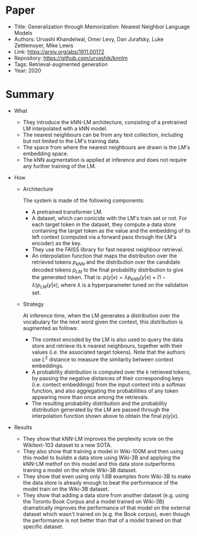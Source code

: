 # Paper

- Title: Generalization through Memorization: Nearest Neighbor Language Models
- Authors: Urvashi Khandelwal, Omer Levy, Dan Jurafsky, Luke Zettlemoyer, Mike Lewis
- Link: https://arxiv.org/abs/1911.00172
- Repository: https://github.com/urvashik/knnlm
- Tags: Retrieval-augmented generation
- Year: 2020

# Summary

- What
  
  - They introduce the kNN-LM architecture, consisting of a pretrained LM interpolated with a kNN model.
  - The nearest neighbours can be from any text collection, including but not limited to the LM's training data.
  - The space from where the nearest neighbours are drawn is the LM's embedding space.
  - The kNN augmentation is applied at inference and does not require any further training of the LM.

- How

  - Architecture
    
    The system is made of the following components:
    - A pretrained transformer LM.
    - A dataset, which can conicide with the LM's train set or not. For each target token in the dataset, they compute a data store containing the target token as the value and the embedding of its left context (computed via a forward pass through the LM's encoder) as the key.
    - They use the FAISS library for fast nearest neighbour retrieval.
    - An interpolation function that maps the distribution over the retrieved tokens $p_{kNN}$ and the distribution over the candidate decoded tokens $p_{LM}$ to the final probability distribution to give the generated token. That is: $p(y|x) = \lambda p_{kNN} (y|x) + (1 - \lambda) p_{LM} (y|x)$, where $\lambda$ is a hyperparameter tuned on the validation set.
  
  - Strategy
    
    At inference time, when the LM generates a distribution over the vocabulary for the next word given the context, this distribution is augmented as follows:
    - The context encoded by the LM is also used to query the data store and retrieve its k nearest neighbours, together with their values (i.e. the associated target tokens). Note that the authors use $L^2$ distance to measure the similarity between context embeddings.
    - A probability distribution is computed over the k retrieved tokens, by passing the negative distances of their corresponding keys (i.e. contect embeddings) from the input context into a softmax function, and also aggregating the probabilities of any token appearing more than once among the retrievals.
    - The resulting probability distribution and the probability distribution generated by the LM are passed through the interpolation function shown above to obtain the final $p(y|x)$.
  


- Results

  - They show that kNN-LM improves the perplexity score on the Wikitext-103 dataset to a new SOTA.
  - They also show that training a model in Wiki-100M and then using this model to buildm a data store using Wiki-3B and applying the kNN-LM methof on this model and this data store outperforms training a model on the whole Wiki-3B dataset.
  - They show that even using only 1.6B examples from Wiki-3B to make the data store is already enough to beat the performance of the model train on the Wiki-3B dataset.
  - They show that adding a data store from another dataset (e.g. using the Toronto Book Corpus and a model trained on Wiki-3B) dramatically improves the performance of that model on the external dataset which wasn't trained on (e.g. the Book corpus), even though the performance is not better than that of a model trained on that specific dataset.